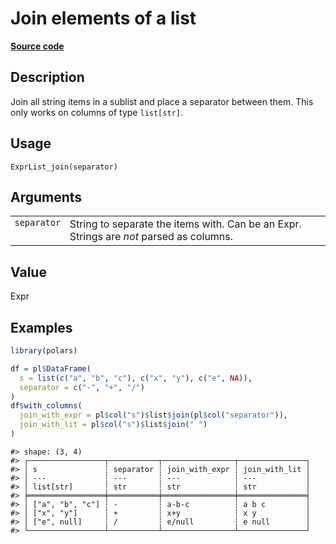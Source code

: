 

# Join elements of a list

[**Source code**](https://github.com/pola-rs/r-polars/tree/1fd6c01b862685c50e295d9b2ef690a69c3a7963/R/expr__list.R#L222)

## Description

Join all string items in a sublist and place a separator between them.
This only works on columns of type <code>list\[str\]</code>.

## Usage

<pre><code class='language-R'>ExprList_join(separator)
</code></pre>

## Arguments

<table>
<tr>
<td style="white-space: nowrap; font-family: monospace; vertical-align: top">
<code id="ExprList_join_:_separator">separator</code>
</td>
<td>
String to separate the items with. Can be an Expr. Strings are
<em>not</em> parsed as columns.
</td>
</tr>
</table>

## Value

Expr

## Examples

``` r
library(polars)

df = pl$DataFrame(
  s = list(c("a", "b", "c"), c("x", "y"), c("e", NA)),
  separator = c("-", "+", "/")
)
df$with_columns(
  join_with_expr = pl$col("s")$list$join(pl$col("separator")),
  join_with_lit = pl$col("s")$list$join(" ")
)
```

    #> shape: (3, 4)
    #> ┌─────────────────┬───────────┬────────────────┬───────────────┐
    #> │ s               ┆ separator ┆ join_with_expr ┆ join_with_lit │
    #> │ ---             ┆ ---       ┆ ---            ┆ ---           │
    #> │ list[str]       ┆ str       ┆ str            ┆ str           │
    #> ╞═════════════════╪═══════════╪════════════════╪═══════════════╡
    #> │ ["a", "b", "c"] ┆ -         ┆ a-b-c          ┆ a b c         │
    #> │ ["x", "y"]      ┆ +         ┆ x+y            ┆ x y           │
    #> │ ["e", null]     ┆ /         ┆ e/null         ┆ e null        │
    #> └─────────────────┴───────────┴────────────────┴───────────────┘

